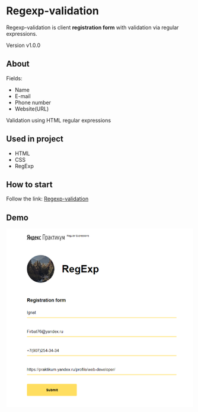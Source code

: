 # Regexp-validation
Regexp-validation is client **registration form** with validation via regular expressions.

Version v1.0.0

## About

Fields:
- Name
- E-mail
- Phone number
- Website(URL)

Validation using HTML regular expressions

## Used in project

- HTML
- CSS
- RegExp

## How to start

Follow the link: [Regexp-validation](https://juzlov.github.io/Regexp-validation/)

## Demo

![Page](https://github.com/juzlov/Regexp-validation/blob/master/Regexp-Demo.PNG)
